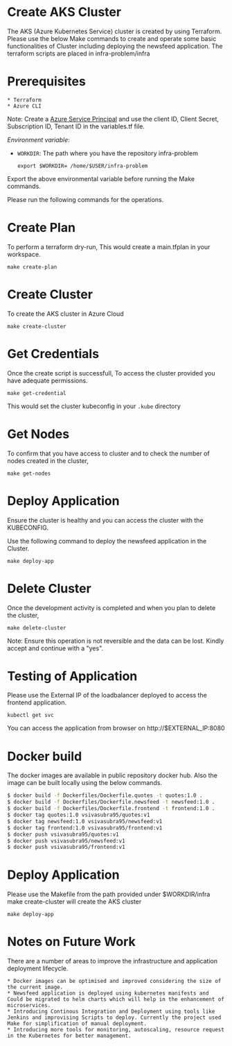 
# Create AKS Cluster

The AKS (Azure Kubernetes Service) cluster is created by using Terraform. Please use the below Make commands to create and operate some basic functionalities of Cluster including deploying the newsfeed application.
The terraform scripts are placed in infra-problem/infra

# Prerequisites

    * Terraform
    * Azure CLI
Note: Create a [Azure Service Principal](https://learn.microsoft.com/en-us/cli/azure/azure-cli-sp-tutorial-1?tabs=bash) and use the client ID, Client Secret, Subscription ID, Tenant ID in the variables.tf file.

*Environment variable*:

* `WORKDIR`: The path where you have the repository infra-problem

   `export $WORKDIR= /home/$USER/infra-problem`

Export the above environmental variable before running the Make commands.

Please run the following commands for the operations.

# Create Plan

To perform a terraform dry-run, This would create a main.tfplan in your workspace.


 `make create-plan`

# Create Cluster

To create the AKS cluster in Azure Cloud

   `make create-cluster`

# Get Credentials

Once the create script is successfull, To access the cluster provided you have adequate permissions.

   `make get-credential`

This would set the cluster kubeconfig in your `.kube` directory

# Get Nodes
    
To confirm that you have access to cluster and to check the number of nodes created in the cluster,

   `make get-nodes`

# Deploy Application

Ensure the cluster is healthy and you can access the cluster with the KUBECONFIG.

Use the following command to deploy the newsfeed application in the Cluster.

   `make deploy-app`

# Delete Cluster

Once the development activity is completed and when you plan to delete the cluster,

   `make delete-cluster`

Note: Ensure this operation is not reversible and the data can be lost. Kindly accept and continue with a "yes".

# Testing of Application

Please use the External IP of the loadbalancer deployed to access the frontend application.

   `kubectl get svc`

You can access the application from browser on http://$EXTERNAL_IP:8080


# Docker build

The docker images are available in public repository docker hub. Also the image can be built locally using the below commands.

```bash
$ docker build -f Dockerfiles/Dockerfile.quotes -t quotes:1.0 .
$ docker build -f Dockerfiles/Dockerfile.newsfeed -t newsfeed:1.0 .
$ docker build -f Dockerfiles/Dockerfile.frontend -t frontend:1.0 .
$ docker tag quotes:1.0 vsivasubra95/quotes:v1
$ docker tag newsfeed:1.0 vsivasubra95/newsfeed:v1
$ docker tag frontend:1.0 vsivasubra95/frontend:v1
$ docker push vsivasubra95/quotes:v1
$ docker push vsivasubra95/newsfeed:v1
$ docker push vsivasubra95/frontend:v1
```

# Deploy Application

Please use the Makefile from the path provided under $WORKDIR/infra
make create-cluster will create the AKS cluster

   `make deploy-app` 

# Notes on Future Work

There are a number of areas to improve the infrastructure and application deployment lifecycle.

    * Docker images can be optimised and improved considering the size of the current image. 
    * Newsfeed application is deployed using kubernetes manifests and Could be migrated to helm charts which will help in the enhancement of microservices.
    * Introducing Continous Integration and Deployment using tools like Jenkins and improvising Scripts to deploy. Currently the project used Make for simplification of manual deployment.
    * Introducing more tools for monitoring, autoscaling, resource request in the Kubernetes for better management.
     


